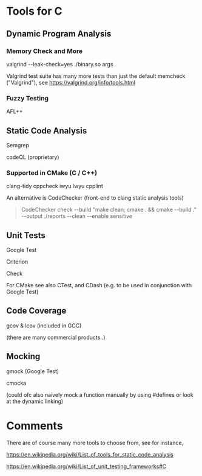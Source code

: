 # Tools for C 

## Dynamic Program Analysis
### Memory Check and More

valgrind --leak-check=yes ./binary.so args

Valgrind test suite has many more tests than just the default memcheck ("Valgrind"), see https://valgrind.org/info/tools.html

### Fuzzy Testing
AFL++


## Static Code Analysis
Semgrep

codeQL (proprietary)

### Supported in CMake (C / C++)

clang-tidy cppcheck iwyu lwyu cpplint

An alternative is CodeChecker (front-end to clang static analysis tools)

>CodeChecker check --build "make clean; cmake . && cmake --build ."  --output ./reports --clean --enable sensitive 

## Unit Tests

Google Test

Criterion

Check



For CMake see also CTest, and CDash (e.g. to be used in conjunction with Google Test)

## Code Coverage

gcov & lcov (included in GCC)

(there are many commercial products..)

## Mocking

gmock (Google Test)

cmocka

(could ofc also naively mock a function manually by using #defines or look at the dynamic linking)

# Comments
There are of course many more tools to choose from, see for instance,

https://en.wikipedia.org/wiki/List_of_tools_for_static_code_analysis

https://en.wikipedia.org/wiki/List_of_unit_testing_frameworks#C

